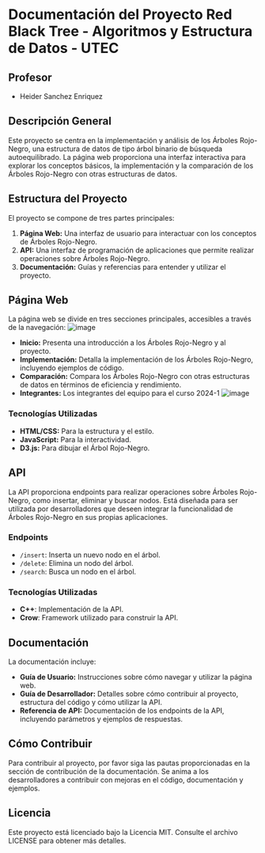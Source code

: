 # Documentación del Proyecto Red Black Tree - Algoritmos y Estructura de Datos - UTEC

## Profesor 

- Heider Sanchez Enriquez

## Descripción General
Este proyecto se centra en la implementación y análisis de los Árboles Rojo-Negro, una estructura de datos de tipo árbol binario de búsqueda autoequilibrado. La página web proporciona una interfaz interactiva para explorar los conceptos básicos, la implementación y la comparación de los Árboles Rojo-Negro con otras estructuras de datos.

## Estructura del Proyecto
El proyecto se compone de tres partes principales:

1. **Página Web:** Una interfaz de usuario para interactuar con los conceptos de Árboles Rojo-Negro.
2. **API:** Una interfaz de programación de aplicaciones que permite realizar operaciones sobre Árboles Rojo-Negro.
3. **Documentación:** Guías y referencias para entender y utilizar el proyecto.

## Página Web
La página web se divide en tres secciones principales, accesibles a través de la navegación:
![image](https://github.com/user-attachments/assets/dcb5efef-e774-4337-ab7d-6a4d8a78ba84)
- **Inicio:** Presenta una introducción a los Árboles Rojo-Negro y al proyecto.
- **Implementación:** Detalla la implementación de los Árboles Rojo-Negro, incluyendo ejemplos de código.
- **Comparación:** Compara los Árboles Rojo-Negro con otras estructuras de datos en términos de eficiencia y rendimiento.
- **Integrantes:** Los integrantes del equipo para el curso 2024-1
![image](https://github.com/user-attachments/assets/a4128c9d-eb2f-465f-916e-5845669bddc2)
### Tecnologías Utilizadas
- **HTML/CSS:** Para la estructura y el estilo.
- **JavaScript:** Para la interactividad.
- **D3.js:** Para dibujar el Árbol Rojo-Negro.

## API
La API proporciona endpoints para realizar operaciones sobre Árboles Rojo-Negro, como insertar, eliminar y buscar nodos. Está diseñada para ser utilizada por desarrolladores que deseen integrar la funcionalidad de Árboles Rojo-Negro en sus propias aplicaciones.

### Endpoints
- `/insert`: Inserta un nuevo nodo en el árbol.
- `/delete`: Elimina un nodo del árbol.
- `/search`: Busca un nodo en el árbol.

### Tecnologías Utilizadas
- **C++**: Implementación de la API.
- **Crow**: Framework utilizado para construir la API.

## Documentación
La documentación incluye:

- **Guía de Usuario:** Instrucciones sobre cómo navegar y utilizar la página web.
- **Guía de Desarrollador:** Detalles sobre cómo contribuir al proyecto, estructura del código y cómo utilizar la API.
- **Referencia de API:** Documentación de los endpoints de la API, incluyendo parámetros y ejemplos de respuestas.

## Cómo Contribuir
Para contribuir al proyecto, por favor siga las pautas proporcionadas en la sección de contribución de la documentación. Se anima a los desarrolladores a contribuir con mejoras en el código, documentación y ejemplos.

## Licencia
Este proyecto está licenciado bajo la Licencia MIT. Consulte el archivo LICENSE para obtener más detalles.



